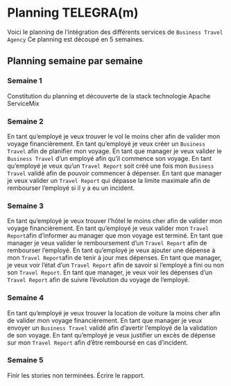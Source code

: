 # Planning TELEGRA(m)
Voici le planning de l’intégration des différents services de `Business Travel Agency`
Ce planning est découpé en 5 semaines.

## Planning semaine par semaine

### Semaine 1
Constitution du planning et découverte de la stack technologie Apache ServiceMix

### Semaine 2
En tant qu’employé je veux trouver le vol le moins cher afin de valider mon voyage financièrement.
En tant qu’employé je veux créer un `Business Travel` afin de planifier mon voyage.
En tant que manager je veux valider le `Business Travel` d’un employé afin qu’il commence son voyage.
En tant qu’employé je veux qu’un `Travel Report` soit créé une fois mon `Business Travel` validé afin de pouvoir commencer à dépenser. 
En tant que manager je veux valider un `Travel Report` qui dépasse la limite maximale afin de rembourser l’employé si il y a eu un incident.

### Semaine 3
En tant qu’employé je veux trouver l’hôtel le moins cher afin de valider mon voyage financièrement.
En tant qu’employé je veux valider mon `Travel Report`afin d’informer au manager que mon voyage est terminé.
En tant que manager je veux valider le remboursement d’un `Travel Report` afin de rembourser l’employé.
En tant qu’employé je veux ajouter une dépense à mon `Travel Report`afin de tenir à jour mes dépenses.
En tant que manager, je veux voir l’état d’un `Travel Report` afin de savoir si l’employé a fini ou non son `Travel Report`.
En tant que manager, je veux voir les dépenses d’un `Travel Report` afin de suivre l’évolution du voyage de l’employé.

### Semaine 4
En tant qu’employé je veux trouver la location de voiture la moins cher afin de valider mon voyage financièrement.
En tant que manager je veux envoyer un `Business Travel` validé afin d’avertir l’employé de la validation de son voyage.
En tant qu’employé je veux justifier un excès de dépense sur mon `Travel Report` afin d’être remboursé en cas d’incident.

### Semaine 5
Finir les stories non terminées.
Écrire le rapport.
